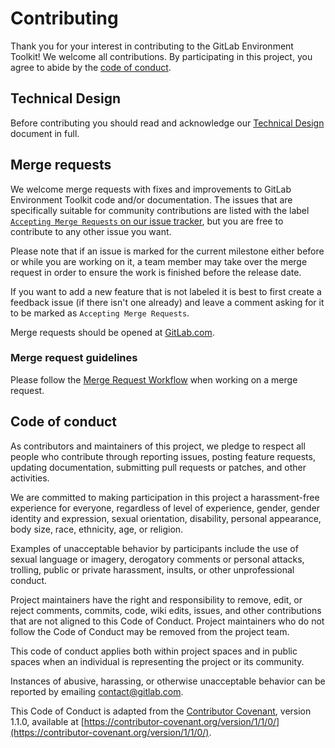 # Contributing

Thank you for your interest in contributing to the GitLab Environment Toolkit! We welcome
all contributions. By participating in this project, you agree to abide by the
[code of conduct](#code-of-conduct).

## Technical Design

Before contributing you should read and acknowledge our [Technical Design](TECHNICAL_DESIGN.md) document in full.

## Merge requests

We welcome merge requests with fixes and improvements to GitLab Environment Toolkit code and/or documentation. 
The issues that are specifically suitable for community contributions are listed with the label
[`Accepting Merge Requests` on our issue tracker](https://gitlab.com/gitlab-org/gitlab-environment-toolkit/-/issues?label_name%5B%5D=Accepting+merge+requests), but you are
free to contribute to any other issue you want.

Please note that if an issue is marked for the current milestone either before
or while you are working on it, a team member may take over the merge request
in order to ensure the work is finished before the release date.

If you want to add a new feature that is not labeled it is best to first create
a feedback issue (if there isn't one already) and leave a comment asking for it
to be marked as `Accepting Merge Requests`.

Merge requests should be opened at [GitLab.com](https://gitlab.com/gitlab-org/gitlab-environment-toolkit/-/merge_requests).

### Merge request guidelines

Please follow the [Merge Request Workflow](docs/development/merge_request_workflow.md) when working on a merge request.

## Code of conduct

As contributors and maintainers of this project, we pledge to respect all people
who contribute through reporting issues, posting feature requests, updating
documentation, submitting pull requests or patches, and other activities.

We are committed to making participation in this project a harassment-free
experience for everyone, regardless of level of experience, gender, gender
identity and expression, sexual orientation, disability, personal appearance,
body size, race, ethnicity, age, or religion.

Examples of unacceptable behavior by participants include the use of sexual
language or imagery, derogatory comments or personal attacks, trolling, public
or private harassment, insults, or other unprofessional conduct.

Project maintainers have the right and responsibility to remove, edit, or reject
comments, commits, code, wiki edits, issues, and other contributions that are
not aligned to this Code of Conduct. Project maintainers who do not follow the
Code of Conduct may be removed from the project team.

This code of conduct applies both within project spaces and in public spaces
when an individual is representing the project or its community.

Instances of abusive, harassing, or otherwise unacceptable behavior can be
reported by emailing contact@gitlab.com.

This Code of Conduct is adapted from the [Contributor Covenant](https://contributor-covenant.org), version 1.1.0,
available at [https://contributor-covenant.org/version/1/1/0/](https://contributor-covenant.org/version/1/1/0/).
